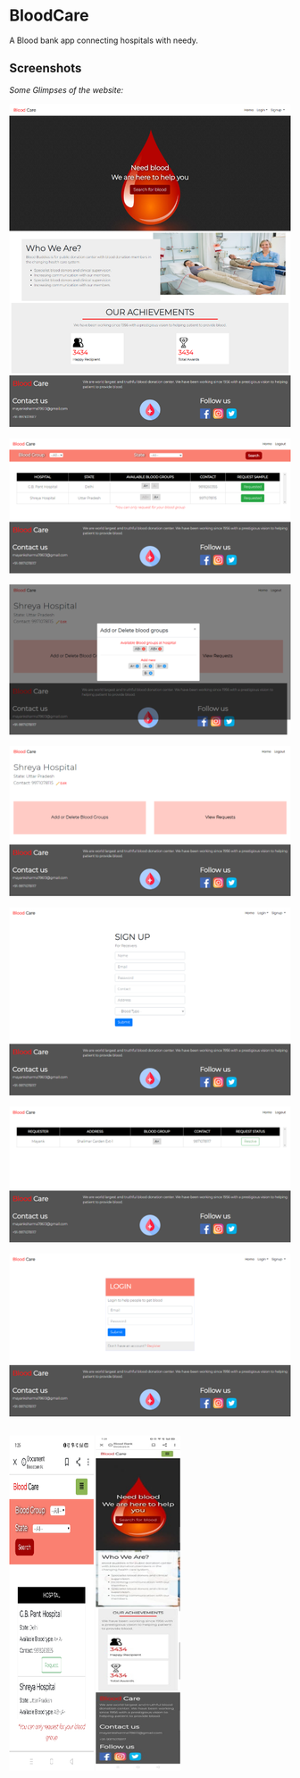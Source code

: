 # BloodCare
A Blood bank app connecting hospitals with needy.

## Screenshots
*Some Glimpses of the website:*<br/>
<br/>
<img src="/images/home.png"/><br/><br/>
<img src="/images/available_blood.png" /><br/><br/>
<img src="/images/admin_2.png" /><br/><br/>
<img src="/images/admin.png" /><br/><br/>
<img src="/images/signup.png"/><br/><br/>
<img src="/images/request.png" /><br/><br/>
<img src="/images/login.png" /><br/><br/>
<div>
<img src="/images/mobile_available.jpeg" height="600" width="30%"/>
<img src="/images/mobile_home.jpeg" height="600" width="30%"/>
</div>
